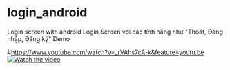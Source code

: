 # login_android
Login screen with android
Login Screen với các tính năng như "Thoát, Đăng nhập, Đăng ký"
Demo

#https://www.youtube.com/watch?v=_rVAhs7cA-k&feature=youtu.be
[![Watch the video](https://i.imgur.com/rVAhs7cA-k&feature=youtu.be.png)](https://www.youtube.com/watch?v=_rVAhs7cA-k&feature=youtu.be)


